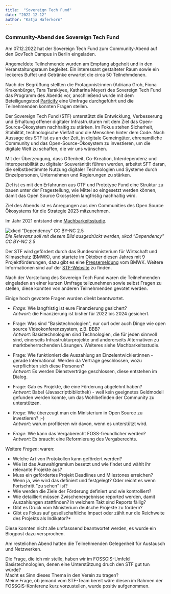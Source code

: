 ```yaml
---
title:  "Sovereign Tech Fund"
date: "2022-12-12"
author: "Katja Haferkorn"
---
```


### Community-Abend des Sovereign Tech Fund

Am 07.12.2022 hat der Sovereign Tech Fund zum Community-Abend auf den GovTech Campus in Berlin eingeladen.

Angemeldete Teilnehmende wurden am Empfang abgeholt und in den Veranstaltungsraum begleitet. Ein interessant gestalteter Raum sowie ein leckeres Buffet und Getränke erwartet die circa 50 Teilnehmdenen.

Nach der Begrüßung stellten die Protagonist:innen (Adriana Groh, Fiona Krakenbürger, Tara Tarakiyee, Katharina Meyer) des Sovereign Tech Fund das Programm des Abends vor, anschließend wurde mit dem Beteiligungstool [Particify](https://particify.de/) eine Umfrage durchgeführt und die Teilnehmenden konnten Fragen stellen.

Der Sovereign Tech Fund (STF) unterstützt die Entwicklung, Verbesserung und Erhaltung offener digitaler Infrastrukturen mit dem Ziel das Open-Source-Ökosystem nachhaltig zu stärken. Im Fokus stehen Sicherheit, Stabilität, technologische Vielfalt und die Menschen hinter dem Code.
Nach Aussage des STF ist es an der Zeit, in digitale Gemeingüter, ehrenamtliche Community und das Open-Source-Ökosystem zu investieren, um die digitale Welt zu schaffen, die wir uns wünschen. 

Mit der Überzeugung, dass Offenheit, Co-Kreation, Interdependenz und Interoperabilität zu digitaler Souveränität führen werden, arbeitet SFT daran, die selbstbestimmte Nutzung digitaler Technologien und Systeme durch Einzelpersonen, Unternehmen und Regierungen zu stärken.

Ziel ist es mit den Erfahrunen aus OTF und Prototype Fund eine Struktur zu bauen unter der Fragestellung, wie Mittel so eingesetzt werden können, damit das Open Source Ökosystem langfristig nachhaltig wird.

Ziel des Abends ist es Anregungen aus den Communities des Open Source Ökosystems für die Strategie 2023 mitzunehmen. 

Im Jahr 2021 entstand eine [Machbarkeitsstudie](https://sovereigntechfund.de/SovereignTechFund_Machbarkeitsstudie.pdf).   

![xkcd “Dependency” CC BY-NC 2.5](https://imgs.xkcd.com/comics/dependency.png)  
*Die Relevanz soll mit diesem Bild ausgedrückt werden, xkcd “Dependency” CC BY-NC 2.5*


Der STF wird gefördert durch das Bundesministerium für Wirtschaft und Klimaschutz (BMWK), und startete im Oktober diesen Jahres mit 9 Projektförderungen, dazu gibt es eine [Pressemeldung](https://www.bmwk.de/Redaktion/DE/Pressemitteilungen/2022/10/20221018-der-sovereign-tech-fund-startet-die-forderung-eine-investition-in-die-digitale-souveranitat-europas.html) vom BMWK.
Weitere Informationen sind auf der [STF-Website](https://www.sovereign.tech/) zu finden.

Nach der Vorstellung des Sovereign Tech Fund waren die Teilnehmenden eingeladen an einer kurzen Umfrage teilzunehmen sowie selbst Fragen zu stellen, diese konnten von anderen Teilnehmenden gevotet werden.

Einige hoch gevotete Fragen wurden direkt beantwortet.
 
* _Frage_: Wie langfristig ist eure Finanzierung gesichert?  
_Antwort_: die Finanzierung ist bisher für 2022 bis 2024 gesichert.  

* Frage: Was sind "Basistechnologien", nur curl oder auch Dinge wie open source Videokonferenzsystem, z.B. BBB?  
_Antwort_: Basistechnologien sind Technologien, die für jeden sinnvoll sind, einerseits Infrastrukturprojekte und andererseits Alternativen zu marktbeherrschenden Lösungen. Weiteres siehe Machbarkeitsstudie.  

* Frage: Wie funktioniert die Auszahlung an Einzelentwickler:innen - gerade International. Werden da Verträge geschlossen, wozu verpflichten sich diese Personen?  
_Antwort_: Es werden Dienstverträge geschlossen, diese entstehen im Dialog.  

* Frage: Gab es Projekte, die eine Förderung abgelehnt haben?  
_Antwort_: Babel (Javascriptbibliothek) - weil kein geeignetes Geldmodell gefunden werden konnte, um das Wohlbefinden der Community zu unterstützen.  

* _Frage_: Wie überzeugt man ein Ministerium in Open Source zu investieren? ;-)  
_Antwort_: warum profitieren wir davon, wenn es unterstützt wird.  

* _Frage_: Wie kann das Vergaberecht FOSS-freundlicher werden?  
_Antwort_: Es braucht eine Reformierung des Vergaberechts.  

Weitere _Fragen_: waren:
* Welche Art von Protokollen kann gefördert werden?
* Wie ist das Auswahlgremium besetzt und wie findet und wählt ihr relevante Projekte aus?
* Muss ein gefördertes Projekt Deadlines und Milestones erreichen? Wenn ja, wie wird das definiert und festgelegt? Oder reicht es wenn Fortschritt "zu sehen" ist?
* Wie werden die Ziele der Förderung definiert und wie kontrolliert?
* Wie detailliert müssen Zwischenergebnisse reported werden, damit Auszahlungen stattfinden? In welchem Takt sind Reports fällig?
* Gibt es Druck vom Ministerium deutsche Projekte zu fördern?
* Gibt es Fokus auf gesellschaftliche Impact oder zählt nur die Reichweite des Projekts als Indikator?* 

Diese konnten nicht alle umfasssend beantwortet werden, es wurde ein Blogpost dazu versprochen.

Am restelichen Abend hatten die Teilnehmenden Gelegenheit für Austausch und Netzwerken.

Die Frage, die ich mir stelle, haben wir im FOSSGIS-Umfeld Basistechnologien, denen eine Unterstützung druch den STF gut tun würde?  
Macht es Sinn dieses Thema in den Verein zu tragen?  
Meine Frage, ob jemand vom STF-Team bereit wäre diesen im Rahmen der FOSSGIS-Konferenz kurz vorzustellen, wurde positiv aufgenommen.


